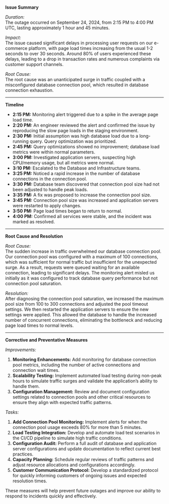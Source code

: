 **Issue Summary**

*Duration:*  
The outage occurred on September 24, 2024, from 2:15 PM to 4:00 PM UTC, lasting approximately 1 hour and 45 minutes.

*Impact:*  
The issue caused significant delays in processing user requests on our e-commerce platform, with page load times increasing from the usual 1-2 seconds to over 30 seconds. Around 80% of users experienced these delays, leading to a drop in transaction rates and numerous complaints via customer support channels.

*Root Cause:*  
The root cause was an unanticipated surge in traffic coupled with a misconfigured database connection pool, which resulted in database connection exhaustion.

---

**Timeline**

- **2:15 PM:** Monitoring alert triggered due to a spike in the average page load time.
- **2:20 PM:** An engineer reviewed the alert and confirmed the issue by reproducing the slow page loads in the staging environment.
- **2:30 PM:** Initial assumption was high database load due to a long-running query. Query optimization was prioritized.
- **2:45 PM:** Query optimizations showed no improvement; database load metrics were within normal parameters.
- **3:00 PM:** Investigated application servers, suspecting high CPU/memory usage, but all metrics were normal.
- **3:10 PM:** Escalated to the Database and Infrastructure teams.
- **3:25 PM:** Noticed a rapid increase in the number of database connections in the connection pool.
- **3:30 PM:** Database team discovered that connection pool size had not been adjusted to handle peak loads.
- **3:35 PM:** A fix was proposed to increase the connection pool size.
- **3:45 PM:** Connection pool size was increased and application servers were restarted to apply changes.
- **3:50 PM:** Page load times began to return to normal.
- **4:00 PM:** Confirmed all services were stable, and the incident was marked as resolved.

---

**Root Cause and Resolution**

*Root Cause:*  
The sudden increase in traffic overwhelmed our database connection pool. Our connection pool was configured with a maximum of 100 connections, which was sufficient for normal traffic but insufficient for the unexpected surge. As a result, requests were queued waiting for an available connection, leading to significant delays. The monitoring alert misled us initially as it was configured to track database query performance but not connection pool saturation.

*Resolution:*  
After diagnosing the connection pool saturation, we increased the maximum pool size from 100 to 300 connections and adjusted the pool timeout settings. We then restarted the application servers to ensure the new settings were applied. This allowed the database to handle the increased number of concurrent connections, eliminating the bottleneck and reducing page load times to normal levels.

---

**Corrective and Preventative Measures**

*Improvements:*
1. **Monitoring Enhancements:** Add monitoring for database connection pool metrics, including the number of active connections and connection wait times.
2. **Scalability Testing:** Implement automated load testing during non-peak hours to simulate traffic surges and validate the application’s ability to handle them.
3. **Configuration Management:** Review and document configuration settings related to connection pools and other critical resources to ensure they align with expected traffic patterns.

*Tasks:*
1. **Add Connection Pool Monitoring:** Implement alerts for when the connection pool usage exceeds 80% for more than 5 minutes.
2. **Load Testing Integration:** Develop and automate load test scenarios in the CI/CD pipeline to simulate high traffic conditions.
3. **Configuration Audit:** Perform a full audit of database and application server configurations and update documentation to reflect current best practices.
4. **Capacity Planning:** Schedule regular reviews of traffic patterns and adjust resource allocations and configurations accordingly.
5. **Customer Communication Protocol:** Develop a standardized protocol for quickly informing customers of ongoing issues and expected resolution times.

These measures will help prevent future outages and improve our ability to respond to incidents quickly and effectively.
